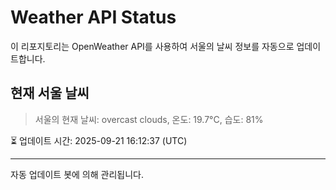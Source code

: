 
# Weather API Status

이 리포지토리는 OpenWeather API를 사용하여 서울의 날씨 정보를 자동으로 업데이트합니다.

## 현재 서울 날씨
> 서울의 현재 날씨: overcast clouds, 온도: 19.7°C, 습도: 81%

⏳ 업데이트 시간: 2025-09-21 16:12:37 (UTC)

---
자동 업데이트 봇에 의해 관리됩니다.
